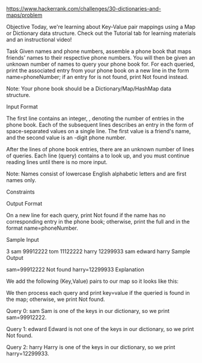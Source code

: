 https://www.hackerrank.com/challenges/30-dictionaries-and-maps/problem

Objective
Today, we're learning about Key-Value pair mappings using a Map or Dictionary data structure. Check out the Tutorial tab for learning materials and an instructional video!

Task
Given names and phone numbers, assemble a phone book that maps friends' names to their respective phone numbers. You will then be given an unknown number of names to query your phone book for. For each queried, print the associated entry from your phone book on a new line in the form name=phoneNumber; if an entry for is not found, print Not found instead.

Note: Your phone book should be a Dictionary/Map/HashMap data structure.

Input Format

The first line contains an integer, , denoting the number of entries in the phone book.
Each of the subsequent lines describes an entry in the form of space-separated values on a single line. The first value is a friend's name, and the second value is an -digit phone number.

After the lines of phone book entries, there are an unknown number of lines of queries. Each line (query) contains a to look up, and you must continue reading lines until there is no more input.

Note: Names consist of lowercase English alphabetic letters and are first names only.

Constraints

Output Format

On a new line for each query, print Not found if the name has no corresponding entry in the phone book; otherwise, print the full and in the format name=phoneNumber.

Sample Input

3
sam 99912222
tom 11122222
harry 12299933
sam
edward
harry
Sample Output

sam=99912222
Not found
harry=12299933
Explanation

We add the following (Key,Value) pairs to our map so it looks like this:

We then process each query and print key=value if the queried is found in the map; otherwise, we print Not found.

Query 0: sam
Sam is one of the keys in our dictionary, so we print sam=99912222.

Query 1: edward
Edward is not one of the keys in our dictionary, so we print Not found.

Query 2: harry
Harry is one of the keys in our dictionary, so we print harry=12299933.
